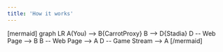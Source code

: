 ```yaml
---
title: 'How it works'
---
```


[mermaid]
graph LR
A(You) --> B{CarrotProxy}
B --> D{Stadia}
D -- Web Page --> B
B -- Web Page --> A
D -- Game Stream --> A
[/mermaid]